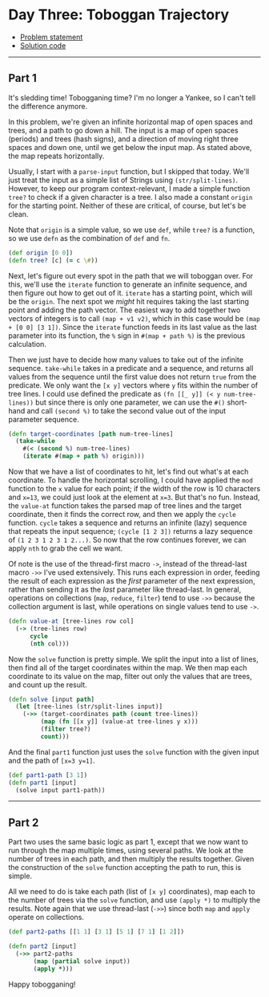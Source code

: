 # Day Three: Toboggan Trajectory

* [Problem statement](https://adventofcode.com/2020/day/3)
* [Solution code](https://github.com/abyala/advent-2020-clojure/blob/master/src/advent_2020_clojure/day03.clj)

---

## Part 1

It's sledding time! Tobogganing time? I'm no longer a Yankee, so I can't tell the
difference anymore.

In this problem, we're given an infinite horizontal map of open spaces and trees,
and a path to go down a hill. The input is a map of open spaces (periods) and
trees (hash signs), and a direction of moving right three spaces and down one,
until we get below the input map.  As stated above, the map repeats horizontally.

Usually, I start with a `parse-input` function, but I skipped that today. We'll
just treat the input as a simple list of Strings using `(str/split-lines)`.
However, to keep our program context-relevant, I made a simple function `tree?`
to check if a given character is a tree. I also made a constant `origin` for the
starting point. Neither of these are critical, of course, but let's be clean.

Note that `origin` is a simple value, so we use `def`, while `tree?` is a function,
so we use `defn` as the combination of `def` and `fn`.

```clojure
(def origin [0 0])
(defn tree? [c] (= c \#))
``` 

Next, let's figure out every spot in the path that we will toboggan over. For this,
we'll use the `iterate` function to generate an infinite sequence, and then figure out
how to get out of it. `iterate` has a starting point, which will be the `origin`.
The next spot we _might_ hit requires taking the last starting point and adding the path
vector.  The easiest way to add together two vectors of integers is to call
`(map + v1 v2)`, which in this case would be `(map + [0 0] [3 1])`. Since the `iterate`
function feeds in its last value as the last parameter into its function, the `%` sign
in `#(map + path %)` is the previous calculation.

Then we just have to decide how many values to take out of the infinite sequence.
`take-while` takes in a predicate and a sequence, and returns all values from the 
sequence until the first value does not return `true` from the predicate. We only want
the `[x y]` vectors where `y` fits within the number of tree lines. I could use defined
the predicate as `(fn [[_ y]] (< y num-tree-lines))` but since there is only one
parameter, we can use the `#()` short-hand and call `(second %)` to take the second
value out of the input parameter sequence.  

```clojure
(defn target-coordinates [path num-tree-lines]
  (take-while
    #(< (second %) num-tree-lines)
    (iterate #(map + path %) origin)))
```

Now that we have a list of coordinates to hit, let's find out what's at each
coordinate. To handle the horizontal scrolling, I could have applied the `mod` 
function to the `x` value for each point; if the width of the row is 10 
characters and `x=13`, we could just look at the element at `x=3`. But that's no
fun. Instead, the `value-at` function takes the parsed map of tree lines and 
the target coordinate, then it finds the correct row, and then we apply the
`cycle` function. `cycle` takes a sequence and returns an infinite (lazy)
sequence that repeats the input sequence; `(cycle [1 2 3])` returns a lazy
sequence of `(1 2 3 1 2 3 1 2...)`. So now that the row continues forever, we
can apply `nth` to grab the cell we want.

Of note is the use of the thread-first macro `->`, instead of the thread-last
macro `->>` I've used extensively. This runs each expression in order, feeding
the result of each expression as the _first_ parameter of the next expression,
rather than sending it as the _last_ parameter like thread-last. In general,
operations on collections (`map`, `reduce`, `filter`) tend to use `->>` because
the collection argument is last, while operations on single values tend to use
`->`.

```clojure
(defn value-at [tree-lines row col]
  (-> (tree-lines row)
      cycle
      (nth col)))
```

Now the `solve` function is pretty simple. We split the input into a list of
lines, then find all of the target coordinates within the map. We then map each
coordinate to its value on the map, filter out only the values that are trees,
and count up the result.

```clojure
(defn solve [input path]
  (let [tree-lines (str/split-lines input)]
    (->> (target-coordinates path (count tree-lines))
         (map (fn [[x y]] (value-at tree-lines y x)))
         (filter tree?)
         count)))
```

And the final `part1` function just uses the `solve` function with the given
input and the path of `[x=3 y=1]`.

```clojure
(def part1-path [3 1])
(defn part1 [input]
  (solve input part1-path))
```

---

## Part 2

Part two uses the same basic logic as part 1, except that we now want to run
through the map multiple times, using several paths. We look at the number of
trees in each path, and then multiply the results together. Given the
construction of the `solve` function accepting the path to run, this is simple.

All we need to do is take each path (list of `[x y]` coordinates), map each to
the number of trees via the `solve` function, and use `(apply *)` to multiply
the results. Note again that we use thread-last (`->>`) since both `map` and
`apply` operate on collections.

```clojure
(def part2-paths [[1 1] [3 1] [5 1] [7 1] [1 2]])

(defn part2 [input]
  (->> part2-paths
       (map (partial solve input))
       (apply *)))
```

Happy tobogganing!
